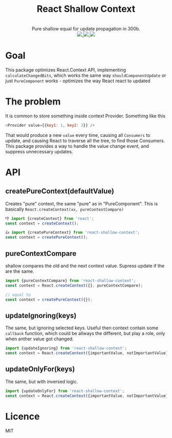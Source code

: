 <div align="center">
  <h1>React Shallow Context</h1>
  <br/>
  Pure shallow equal for update propagation in 300b.
  <br/>
    
  <a href="https://www.npmjs.com/package/react-shallow-context">
   <img src="https://img.shields.io/npm/v/react-shallow-context.svg?style=flat-square" />
  </a>
  
  <a href="https://codecov.io/github/thekashey/react-shallow-context">
   <img src="https://img.shields.io/codecov/c/github/thekashey/react-shallow-context.svg?style=flat-square)" />
  </a>
  
  <a href="https://travis-ci.org/theKashey/react-shallow-context">
   <img src="https://travis-ci.org/theKashey/react-shallow-context.svg?branch=master" />
  </a>

  <br/>  
</div>  

# Goal
This package optimizes React.Context API, implementing `calculateChangedBits`, which works the same way
`shouldComponentUpdate` or just `PureComponent` works - optimizes the way React react to updated

# The problem
It is common to store something inside context Provider. Something like this
```js
<Provider value={{key1: 1, key2: 2}} />
```
That would produce a new `value` every time, causing all `Consumers` to update, and causing React to traverse all
the tree, to find those Consumers.
This package provides a way to handle the value change event, and suppress unnecessary updates.

# API

## createPureContext(defaultValue)
Creates "pure" context, the same "pure" as in "PureComponent". This is basically `React.createContext(xx, pureContextCompare)`
```js
👎 import {createContext} from 'react';
const context = createContext();

👍 import {createPureContext} from 'react-shallow-context';
const context = createPureContext();
```

## pureContextCompare
shallow compares the old and the next context value. Supress update if the are the same.
```js
import {pureContextCompare} from 'react-shallow-context';
const context = React.createContext({}, pureContextCompare);

// equal to
const context = createPureContext({});
``` 

## updateIgnoring(keys)
The same, but ignoring selected keys. Useful then context contain some `callback` function, which could be allways the different, 
but play a role, only when anther value got changed. 
```js
import {updateIgnoring} from 'react-shallow-context';
const context = React.createContext({importantValue, notImportantValue}, updateIgnoring(['notImportantValue']));
```

## updateOnlyFor(keys)
The same, but with inversed logic. 
```js
import {updateOnlyFor} from 'react-shallow-context';
const context = React.createContext({importantValue, notImportantValue}, updateOnlyFor(['importantValue']));
```

# Licence
 MIT
 
 
